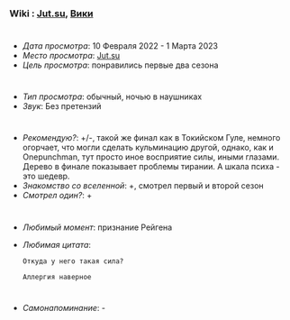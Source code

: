 ### Wiki : [Jut.su](https://jut.su/), [Вики](https://ru.wikipedia.org/wiki/%D0%9C%D0%BE%D0%B1_%D0%9F%D1%81%D0%B8%D1%85%D0%BE_100)

#

* *Дата просмотра*: 10 Февраля 2022 - 1 Марта 2023
* *Место просмотра*: [Jut.su](https://jut.su/mob-100/season-3/)
* *Цель просмотра*: понравились первые два сезона

#

* *Тип просмотра*: обычный, ночью в наушниках
* *Звук*: Без претензий

#
* *Рекомендую?*: +/-, такой же финал как в Токийском Гуле, немного огорчает, что могли сделать кульминацию другой, однако, как и Onepunchman, тут просто иное восприятие силы, иными глазами. Дерево в финале показывает проблемы тирании. А шкала психа - это шедевр.
* *Знакомство со вселенной*: +, смотрел первый и второй сезон
* *Смотрел один?*: +

#
* *Любимый момент*: признание Рейгена
* *Любимая цитата*: 

    ```
    Откуда у него такая сила?
    ```
    
    ```
    Аллергия наверное
    ```
#
* *Самонапоминание*: -
#
